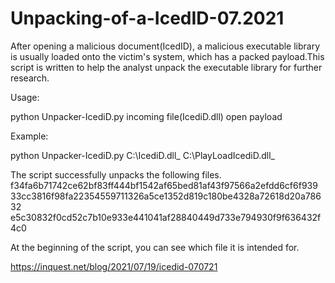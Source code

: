 # Unpacking-of-a-IcedID-07.2021

After opening a malicious document(IcedID), a malicious executable library is usually loaded onto the victim's system, which has a packed payload.This script is written to help the analyst unpack the executable library for further research.

Usage:

python Unpacker-IcediD.py incoming file(IcediD.dll)  open payload

Example:

python Unpacker-IcediD.py C:\IcediD.dll_  C:\PlayLoadIcediD.dll_
  
 

The script successfully unpacks the following files.
f34fa6b71742ce62bf83ff444bf1542af65bed81af43f97566a2efdd6cf6f939
33cc3816f98fa22354559711326a5ce1352d819c180be4328a72618d20a78632
e5c30832f0cd52c7b10e933e441041af28840449d733e794930f9f636432f4c0
    
At the beginning of the script, you can see which file it is intended for.

https://inquest.net/blog/2021/07/19/icedid-070721
